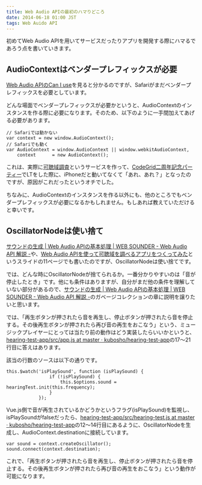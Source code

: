 ```yaml
---
title: Web Audio APIの最初のハマりどころ
date: 2014-06-18 01:00 JST
tags: Web Auido API
---
```


初めてWeb Audio APIを用いてサービスだったりアプリを開発する際にハマるであろう点を書いていきます。

## AudioContextはベンダープレフィックスが必要

[Web Audio APIのCan I use](http://caniuse.com/#search=web%20audio%20api)を見ると分かるのですが、Safariがまだベンダープレフィックスを必要としています。

どんな場面でベンダープレフィックスが必要かというと、AudioContextのインスタンスを作る際に必要になります。そのため、以下のように一手間加えてあげる必要があります。

```
// Safariでは動かない
var context = new window.AudioContext();
// Safariでも動く
var AudioContext = window.AudioContext || window.webkitAudioContext,
    context      = new AudioContext();
```

これは、実際に[可聴域調査](http://kubosho.github.io/hearing-test-app/)というサービスを作って、[CodeGrid二周年記念パーティー](http://www.zusaar.com/event/5117005)でLTをした際に、iPhoneだと動いてなくて「あれ、あれ？」となったのですが、原因がこれだったというオチでした。

ちなみに、AudioContextのインスタンスを作る以外にも、他のところでもベンダープレフィックスが必要になるかもしれません。もしあれば教えていただけると幸いです。

## OscillatorNodeは使い捨て

[サウンドの生成 | Web Audio APIの基本処理 | WEB SOUNDER - Web Audio API 解説 -](http://curtaincall.weblike.jp/portfolio-web-sounder/webaudioapi-basic/oscillator)や、[Web Audio APIを使って可聴域を調べるアプリをつくってみた](http://www.slideshare.net/kubosho/web-audio-api-34440311)というスライドの11ページでも書いたのですが、OscillatorNodeは使い捨てです。

では、どんな時にOscillatorNodeが捨てられるか。一番分かりやすいのは「音が停止したとき」です。他にも条件はありますが、自分がまだ他の条件を理解していない部分があるので、[サウンドの生成 | Web Audio APIの基本処理 | WEB SOUNDER - Web Audio API 解説 -](http://curtaincall.weblike.jp/portfolio-web-sounder/webaudioapi-basic/oscillator)のガベージコレクションの章に説明を譲りたいと思います。

では、「再生ボタンが押されたら音を再生し、停止ボタンが押されたら音を停止する。その後再生ボタンが押されたら再び音の再生をおこなう」という、ミュージックプレイヤーにとっては当たり前の動作はどう実装したらいいかというと、[hearing-test-app/src/app.js at master · kubosho/hearing-test-app](https://github.com/kubosho/hearing-test-app/blob/master/src/app.js#L17-L21)の17〜21行目に答えはあります。

該当の行数のソースは以下の通りです。

```
this.$watch('isPlaySound', function (isPlaySound) {
                if (!isPlaySound) {
                    this.$options.sound = hearingTest.init(this.frequency);
                }
            });
```

Vue.js側で音が再生されているかどうかというフラグ(isPlaySound)を監視し、isPlaySoundがfalseだったら、[hearing-test-app/src/hearing-test.js at master · kubosho/hearing-test-app](https://github.com/kubosho/hearing-test-app/blob/master/src/hearing-test.js#L12-L14)の12〜14行目にあるように、OscillatorNodeを生成し、AudioContext.destinationに接続しています。

```
var sound = context.createOscillator();
sound.connect(context.destination);
```

これで、「再生ボタンが押されたら音を再生し、停止ボタンが押されたら音を停止する。その後再生ボタンが押されたら再び音の再生をおこなう」という動作が可能になります。
